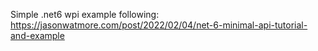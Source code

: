 Simple .net6 wpi example following: https://jasonwatmore.com/post/2022/02/04/net-6-minimal-api-tutorial-and-example